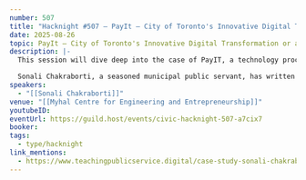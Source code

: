 ```yaml
---
number: 507
title: "Hacknight #507 – PayIt – City of Toronto's Innovative Digital Transformation or an Accountability Failure?"
date: 2025-08-26
topic: PayIt – City of Toronto's Innovative Digital Transformation or an Accountability Failure?
description: |-
  This session will dive deep into the case of PayIT, a technology procurement at the City of Toronto that sowed controversy from the outset and ended in an Auditor General's review and premature end to the contract.

  Sonali Chakraborti, a seasoned municipal public servant, has written up a award winning teaching case on the topic, that public servants and interested civic leaders can learn from.
speakers:
  - "[[Sonali Chakraborti]]"
venue: "[[Myhal Centre for Engineering and Entrepreneurship]]"
youtubeID:
eventUrl: https://guild.host/events/civic-hacknight-507-a7cix7
booker:
tags:
  - type/hacknight
link_mentions:
  - https://www.teachingpublicservice.digital/case-study-sonali-chakraborti
---
```

